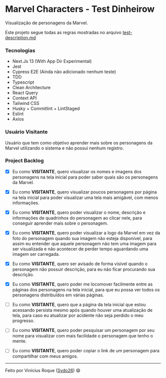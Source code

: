 # Marvel Characters - Test Dinheirow

Visualização de personagens da Marvel.

Este projeto segue todas as regras mostradas no arquivo [test-description.md](test-description.md)

### Tecnologias

- Next.Js 13 (With App Dir Experimental)
- Jest
- Cypress E2E (Ainda não adicionado nenhum teste)
- TDD
- Typescript
- Clean Architecture
- React Query
- Context API
- Tailwind CSS
- Husky + Commitlint + LintStaged
- Eslint
- Axios

### Usuário Visitante

Usuário que tem como objetivo aprender mais sobre os personagens da Marvel utilizando o sistema e não possui nenhum registro.

### Project Backlog

- [x] Eu como **VISITANTE**, quero visualizar os nomes e imagens dos personagens na tela inicial para poder saber quais são os personagens da Marvel.

- [x] Eu como **VISITANTE**, quero visualizar poucos personagens por página na tela inicial para poder visualizar uma tela mais amigável, com menos informações.

- [x] Eu como **VISITANTE**, quero poder visualizar o nome, descrição e informações de quadrinhos do personagem ao clicar nele, para conseguir aprender mais sobre o personagem.

- [x] Eu como **VISITANTE**, quero poder visualizar a logo da Marvel em vez da foto do personagem quando sua imagem não esteja disponível, para assim eu entender que aquele personagem não tem uma imagem para ser visualizada e não acontecer de perder tempo aguardando uma imagem ser carregada.

- [x] Eu como **VISITANTE**, quero ser avisado de forma visível quando o personagem não possuir descrição, para eu não ficar procurando sua descrição.

- [x] Eu como **VISITANTE**, quero poder me locomover facilmente entre as páginas dos personagens na tela inicial, para que eu possa ver todos os personagens distribuídos em várias páginas.

- [ ] Eu como **VISITANTE**, quero que a página da tela inicial que estou acessando persista mesmo após quando houver uma atualização de tela, para caso eu atualizar por acidente não seja perdido o meu progresso.

- [ ] Eu como **VISITANTE**, quero poder pesquisar um personagem por seu nome para visualizar com mais facilidade o personagem que tenho o mente.

- [ ] Eu como **VISITANTE**, quero poder copiar o link de um personagem para compartilhar com meus amigos.

---

Feito por Vinícius Roque ([Sydo26](https://www.linkedin.com/in/sydo26/)) 😄

